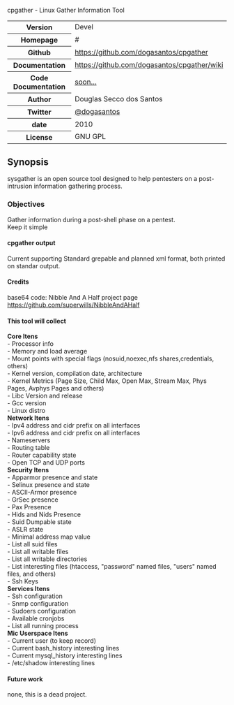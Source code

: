 cpgather - Linux Gather Information Tool

<table>
    <tr>
        <th>Version</th>
        <td>Devel</td>
    </tr>
    <tr>
        <th>Homepage</th>
        <td>#</td>
    </tr>
    <tr>
        <th>Github</th>
        <td><a href="https://github.com/dogasantos/cpgather">https://github.com/dogasantos/cpgather</a></td>
     <tr/>
    <tr>
        <th>Documentation</th>
        <td><a href="#">https://github.com/dogasantos/cpgather/wiki</a></td>
    </tr>
    <tr>
        <th>Code Documentation</th>
        <td><a href="#">soon...</a></td>
    </tr>
    <tr>
       <th>Author</th>
       <td>Douglas Secco dos Santos</td>
    </tr>
    <tr>
        <th>Twitter</th>
        <td><a href="http://twitter.com/dogasantos">@dogasantos</a></td>
    </tr>
    <tr>
        <th>date</th>
        <td>2010</td>
    </tr>
    <tr>
        <th>License</th>
        <td>GNU GPL</a></td>
    </tr>
</table>

## Synopsis

sysgather is an open source tool designed to help pentesters on a post-intrusion information gathering process.

### Objectives

Gather information during a post-shell phase on a pentest.<br>
Keep it simple

#### cpgather output 
Current supporting Standard grepable and planned xml format, both printed on standar output.

#### Credits
base64 code:
Nibble And A Half project page https://github.com/superwills/NibbleAndAHalf

#### This tool will collect

<b>Core Itens</b><br>
        - Processor info<br>
        - Memory and load average<br>
        - Mount points with special flags (nosuid,noexec,nfs shares,credentials, others)<br>
        - Kernel version, compilation date, architecture<br>
        - Kernel Metrics (Page Size, Child Max, Open Max, Stream Max, Phys Pages, Avphys Pages and others)<br>
        - Libc Version and release<br>
        - Gcc version<br>
        - Linux distro<br>
<b>Network Itens</b><br>
        - Ipv4 address and cidr prefix on all interfaces<br>
        - Ipv6 address and cidr prefix on all interfaces<br>
        - Nameservers<br>
        - Routing table<br>
        - Router capability state<br>
        - Open TCP and UDP ports<br>
<b>Security Itens</b><br>
        - Apparmor presence and state<br>
        - Selinux presence and state<br>
        - ASCII-Armor presence<br>
        - GrSec presence <br>
        - Pax Presence<br>
        - Hids and Nids Presence <br>
        - Suid Dumpable state <br>
        - ASLR state <br>
        - Minimal address map value <br>
        - List all suid files <br>
        - List all writable files <br>
        - List all writable directories <br>
        - List interesting files (htaccess, "password" named files, "users" named files, and others) <br>
        - Ssh Keys <br>
<b>Services Itens</b> <br>
        - Ssh configuration <br>
        - Snmp configuration <br>
        - Sudoers configuration  <br>
        - Available cronjobs <br>
        - List all running process<br>
<b>Mic Userspace Itens</b> <br>
        - Current user (to keep record)  <br>
        - Current bash_history interesting lines <br>
        - Current mysql_history interesting lines <br>
        - /etc/shadow interesting lines <br>

#### Future work
none, this is a dead project.

